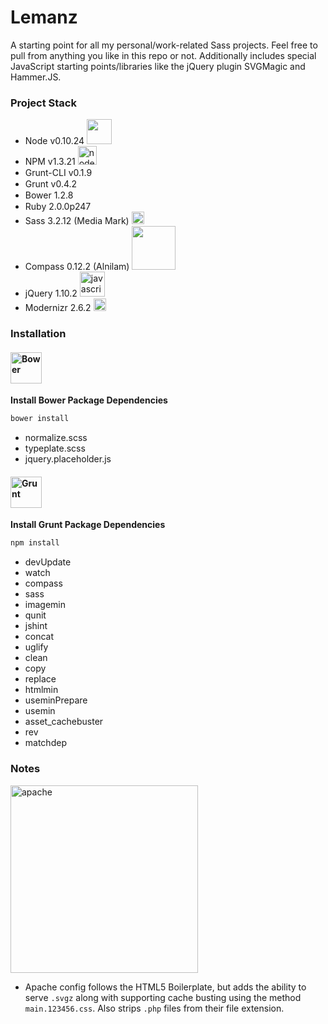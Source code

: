 # Lemanz

A starting point for all my personal/work-related Sass projects. Feel free to pull from anything you like in this repo or not. Additionally includes special JavaScript starting points/libraries like the jQuery plugin SVGMagic and Hammer.JS.

### **Project Stack**

- Node v0.10.24 <img src="https://www.codersgrid.com/wp-content/uploads/2013/05/nodejs-image-processing.png" width="40" height="auto" alt="">
- NPM v1.3.21 <img src="https://npmjs.org/static/npm.png" width="30" height="auto" alt="node package manager">
- Grunt-CLI v0.1.9 <img src="http://gruntjs.com/img/grunt-logo.png" width="15" height="auto" alt="">
- Grunt v0.4.2 <img src="http://gruntjs.com/img/grunt-logo.png" width="15" height="auto" alt="">
- Bower 1.2.8 <img src="https://github-camo.global.ssl.fastly.net/8a2024183152023c85dc7124365c1afb721450a4/687474703a2f2f626f7765722e696f2f696d672f626f7765722d6c6f676f2e706e67" width="15" height="auto" alt="">
- Ruby 2.0.0p247 <img src="https://www.ruby-lang.org/images/header-ruby-logo.png" width="15" height="auto" alt="">
- Sass 3.2.12 (Media Mark) <img src="http://sass-lang.com/assets/img/logo-235e394c.png" width="20" height="auto" alt="syntactically awesome stylesheets">
- Compass 0.12.2 (Alnilam) <img src="http://www.phase2technology.com/wp-content/uploads/2014/01/compass-logo-cropped-300x64.png" width="70" height="auto" alt="">
- jQuery 1.10.2 <img src="http://upload.wikimedia.org/wikipedia/en/thumb/9/9e/JQuery_logo.svg/220px-JQuery_logo.svg.png" width="40" height="auto" alt="javascript query">
- Modernizr 2.6.2 <img src="http://modernizr.com/i/img/logo-x12.png" width="20" height="auto" alt="">

### Installation

#### <img src="https://github-camo.global.ssl.fastly.net/8a2024183152023c85dc7124365c1afb721450a4/687474703a2f2f626f7765722e696f2f696d672f626f7765722d6c6f676f2e706e67" width="50" height="auto" alt="Bower">

**Install Bower Package Dependencies**

```bash
bower install
```
- normalize.scss
- typeplate.scss
- jquery.placeholder.js

#### <img src="http://gruntjs.com/img/grunt-logo.png" width="50" height="auto" alt="Grunt">

**Install Grunt Package Dependencies**

```bash
npm install
```
- devUpdate
- watch
- compass
- sass
- imagemin
- qunit
- jshint
- concat
- uglify
- clean
- copy
- replace
- htmlmin
- useminPrepare
- usemin
- asset_cachebuster
- rev
- matchdep

### **Notes**

<img src="http://httpd.apache.org/images/httpd_logo_wide_new.png" width="300" height="auto" alt="apache">

- Apache config follows the HTML5 Boilerplate, but adds the ability to serve ``.svgz`` along with supporting cache busting using the method ``main.123456.css``. Also strips ``.php`` files from their file extension.